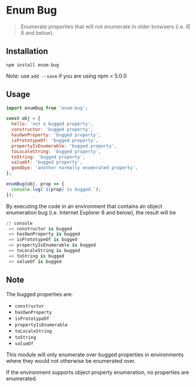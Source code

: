 # Enum Bug

> Enumerate properties that will not enumerate in older browsers (i.e. IE 8 and below).

## Installation

```shell
npm install enum-bug
```

Note: use `add --save` if you are using npm < 5.0.0

## Usage

```javascript
import enumBug from 'enum-bug';

const obj = {
  hello: 'not a bugged property',
  constructor: 'bugged property',
  hasOwnProperty: 'bugged property',
  isPrototypeOf: 'bugged property',
  propertyIsEnumerable: 'bugged property',
  toLocaleString: 'bugged property',
  toString: 'bugged property',
  valueOf: 'bugged property',
  goodbye: 'another normally enumerated property',
};

enumBug(obj, prop => {
  console.log(`${prop} is bugged.`);
});
```

By executing the code in an environment that contains an object enumeration bug (i.e. Internet Explorer 8 and below), the result will be

```python
// console
 => constructor is bugged
 => hasOwnProperty is bugged
 => isPrototypeOf is bugged
 => propertyIsEnumerable is bugged
 => toLocaleString is bugged
 => toString is bugged
 => valueOf is bugged
```

## Note

The bugged properties are:

- `constructor`
- `hasOwnProperty`
- `isPrototypeOf`
- `propertyIsEnumerable`
- `toLocaleString`
- `toString`
- `valueOf`

This module will only enumerate over bugged properties in environments where they would not otherwise be enumerated over.

If the environment supports object property enumeration, no properties are enumerated.
